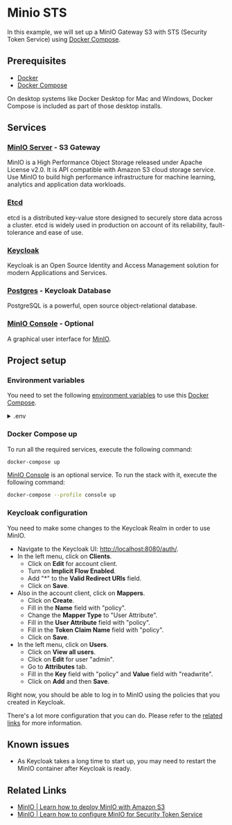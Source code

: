 # Minio STS

In this example, we will set up a MinIO Gateway S3 with STS (Security Token Service) using [Docker Compose](https://docs.docker.com/compose/).

## Prerequisites

- [Docker](https://www.docker.com/products/docker-desktop)
- [Docker Compose](https://docs.docker.com/compose/install/)

On desktop systems like Docker Desktop for Mac and Windows, Docker Compose is included as part of those desktop installs.

## Services

### [MinIO Server](https://min.io/) - S3 Gateway

MinIO is a High Performance Object Storage released under Apache License v2.0. It is API compatible with Amazon S3 cloud storage service. Use MinIO to build high performance infrastructure for machine learning, analytics and application data workloads.

### [Etcd](https://coreos.com/etcd/) 

etcd is a distributed key-value store designed to securely store data across a cluster. etcd is widely used in production on account of its reliability, fault-tolerance and ease of use.

### [Keycloak](https://www.keycloak.org/)

Keycloak is an Open Source Identity and Access Management solution for modern Applications and Services.

### [Postgres](https://www.postgresql.org/) - Keycloak Database

PostgreSQL is a powerful, open source object-relational database.

### [MinIO Console](https://github.com/minio/console) - Optional

A graphical user interface for [MinIO](https://github.com/minio/minio).

## Project setup

### Environment variables

You need to set the following [environment variables](https://docs.docker.com/compose/environment-variables/) to use this [Docker Compose](https://docs.docker.com/compose/).

<details><summary>.env</summary>
<p>

```properties
MINIO_ACCESS_KEY=minio
MINIO_SECRET_KEY=minio123
MINIO_ROOT_USER=YOUR-AWS-ACCESS-KEY
MINIO_ROOT_PASSWORD=YOUR-AWS-SECRET-KEY
```

</p>
</details>

### Docker Compose up

To run all the required services, execute the following command:

```bash
docker-compose up
```

[MinIO Console](#minio-console) is an optional service. To run the stack with it, execute the following command:

```bash
docker-compose --profile console up
```

### Keycloak configuration

You need to make some changes to the Keycloak Realm in order to use MinIO.

- Navigate to the Keycloak UI: [http://localhost:8080/auth/](http://localhost:8080/auth/).
- In the left menu, click on **Clients**.
    - Click on **Edit** for account client.
    - Turn on **Implicit Flow Enabled**.
    - Add "\*" to the **Valid Redirect URIs** field.
    - Click on **Save**.
- Also in the account client, click on **Mappers**.
    - Click on **Create**.
    - Fill in the **Name** field with "policy".
    - Change the **Mapper Type** to "User Attribute".
    - Fill in the **User Attribute** field with "policy".
    - Fill in the **Token Claim Name** field with "policy".
    - Click on **Save**.
- In the left menu, click on **Users**.
    - Click on **View all users**.
    - Click on **Edit** for user "admin".
    - Go to **Attributes** tab.
    - Fill in the **Key** field with "policy" and **Value** field with "readwrite".
    - Click on **Add** and then **Save**.

Right now, you should be able to log in to MinIO using the policies that you created in Keycloak.

There's a lot more configuration that you can do. Please refer to the [related links](#related-links) for more information.

## Known issues

- As Keycloak takes a long time to start up, you may need to restart the MinIO container after Keycloak is ready.

## Related Links

- [MinIO | Learn how to deploy MinIO with Amazon S3](https://docs.min.io/docs/minio-gateway-for-s3.html)
- [MinIO | Learn how to configure MinIO for Security Token Service](https://docs.min.io/docs/minio-sts-quickstart-guide.html)
